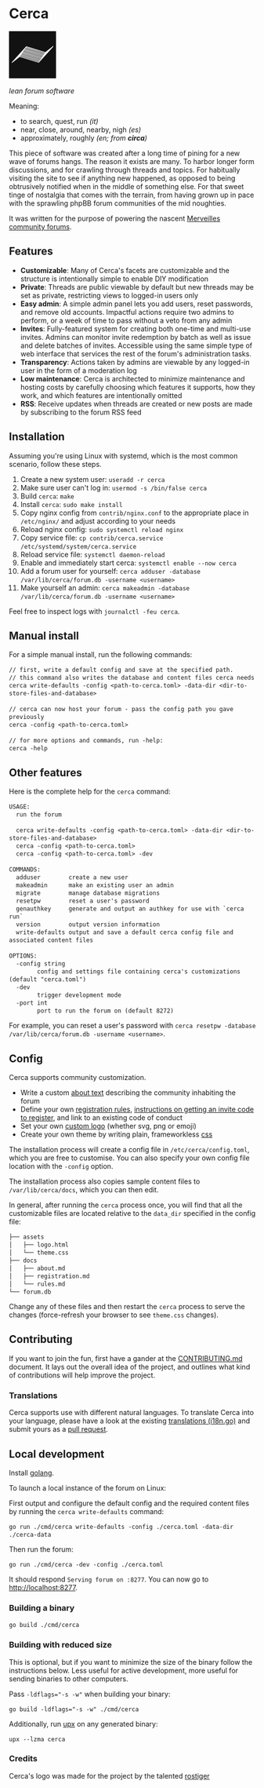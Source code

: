 #  Cerca 

<img src='./defaults/logo.png' width='96px' height='96px'/>

_lean forum software_

Meaning:

* to search, quest, run _(it)_
* near, close, around, nearby, nigh _(es)_
* approximately, roughly _(en; from **circa**)_

This piece of software was created after a long time of pining for a new wave of forums hangs.
The reason it exists are many. To harbor longer form discussions, and for crawling through
threads and topics. For habitually visiting the site to see if anything new happened, as
opposed to being obtrusively notified when in the middle of something else. For that sweet
tinge of nostalgia that comes with the terrain, from having grown up in pace with the sprawling
phpBB forum communities of the mid noughties.

It was written for the purpose of powering the nascent [Merveilles community forums](https://forum.merveilles.town).

## Features

* **Customizable**: Many of Cerca's facets are customizable and the structure is intentionally simple to enable DIY modification
* **Private**: Threads are public viewable by default but new threads may be set as private, restricting views to logged-in users only
* **Easy admin**: A simple admin panel lets you add users, reset passwords, and remove old accounts. Impactful actions require two admins to perform, or a week of time to pass without a veto from any admin
* **Invites**: Fully-featured system for creating both one-time and multi-use invites. Admins can monitor invite redemption by batch as well as issue and delete batches of invites. Accessible using the same simple type of web interface that services the rest of the forum's administration tasks.
* **Transparency**: Actions taken by admins are viewable by any logged-in user in the form of a moderation log
* **Low maintenance**: Cerca is architected to minimize maintenance and hosting costs by carefully choosing which features it supports, how they work, and which features are intentionally omitted
* **RSS**: Receive updates when threads are created or new posts are made by subscribing to the forum RSS feed

## Installation

Assuming you're using Linux with systemd, which is the most common scenario, follow these steps.

1. Create a new system user: `useradd -r cerca`
1. Make sure user can't log in: `usermod -s /bin/false cerca`
1. Build `cerca`: `make`
1. Install `cerca`: `sudo make install`
1. Copy nginx config from `contrib/nginx.conf` to the appropriate place in `/etc/nginx/`
   and adjust according to your needs
1. Reload nginx config: `sudo systemctl reload nginx`
1. Copy service file: `cp contrib/cerca.service /etc/systemd/system/cerca.service`
1. Reload service file: `systemctl daemon-reload`
1. Enable and immediately start cerca: `systemctl enable --now cerca`
1. Add a forum user for yourself: `cerca adduser -database /var/lib/cerca/forum.db -username <username>`
1. Make yourself an admin: `cerca makeadmin -database /var/lib/cerca/forum.db -username <username>`

Feel free to inspect logs with `journalctl -feu cerca`.

## Manual install

For a simple manual install, run the following commands:

```golang
// first, write a default config and save at the specified path.
// this command also writes the database and content files cerca needs
cerca write-defaults -config <path-to-cerca.toml> -data-dir <dir-to-store-files-and-database>

// cerca can now host your forum - pass the config path you gave previously
cerca -config <path-to-cerca.toml>

// for more options and commands, run -help:
cerca -help
```

## Other features

Here is the complete help for the `cerca` command:

```
USAGE:
  run the forum

  cerca write-defaults -config <path-to-cerca.toml> -data-dir <dir-to-store-files-and-database>
  cerca -config <path-to-cerca.toml>
  cerca -config <path-to-cerca.toml> -dev

COMMANDS:
  adduser        create a new user
  makeadmin      make an existing user an admin
  migrate        manage database migrations
  resetpw        reset a user's password
  genauthkey     generate and output an authkey for use with `cerca run`
  version        output version information
  write-defaults output and save a default cerca config file and associated content files

OPTIONS:
  -config string
        config and settings file containing cerca's customizations (default "cerca.toml")
  -dev
        trigger development mode
  -port int
        port to run the forum on (default 8272)
```

For example, you can reset a user's password with
`cerca resetpw -database /var/lib/cerca/forum.db -username <username>`.

## Config

Cerca supports community customization.

* Write a custom [about text](/defaults/sample-about.md) describing the community inhabiting the forum
* Define your own [registration rules](/defaults/sample-rules.md),
  [instructions on getting an invite code to register](/defaults/sample-registration.md),
  and link to an existing code of conduct
* Set your own [custom logo](/defaults/sample-logo.html) (whether svg, png or emoji)
* Create your own theme by writing plain, frameworkless [css](/html/assets/theme.css)

The installation process will create a config file in `/etc/cerca/config.toml`, which you are
free to customise. You can also specify your own config file location with the `-config`
option.

The installation process also copies sample content files to `/var/lib/cerca/docs`, which you can then edit.

In general, after running the `cerca` process once, you will find that all the customizable
files are located relative to the `data_dir` specified in the config file:

```
├── assets
│   ├── logo.html
│   └── theme.css
├── docs
│   ├── about.md
│   ├── registration.md
│   └── rules.md
└── forum.db
```

Change any of these files and then restart the `cerca` process to serve the changes (force-refresh your
browser to see `theme.css` changes).

## Contributing

If you want to join the fun, first have a gander at the [CONTRIBUTING.md](/CONTRIBUTING.md)
document. It lays out the overall idea of the project, and outlines what kind of contributions
will help improve the project.

### Translations

Cerca supports use with different natural languages. To translate Cerca into your language, please
have a look at the existing [translations (i18n.go)](/i18n/i18n.go) and submit yours as a
[pull request](https://github.com/cblgh/cerca/compare).

## Local development

Install [golang](https://go.dev/).

To launch a local instance of the forum on Linux:

First output and configure the default config and the required content files by running the
`cerca write-defaults` command:

```
go run ./cmd/cerca write-defaults -config ./cerca.toml -data-dir ./cerca-data
```

Then run the forum:

```
go run ./cmd/cerca -dev -config ./cerca.toml
```

It should respond `Serving forum on :8277`. You can now go to [http://localhost:8277](http://localhost:8277).

### Building a binary

```
go build ./cmd/cerca
```

### Building with reduced size

This is optional, but if you want to minimize the size of the binary follow the instructions
below. Less useful for active development, more useful for sending binaries to other computers.

Pass `-ldflags="-s -w"` when building your binary:

```
go build -ldflags="-s -w" ./cmd/cerca
```

Additionally, run [upx](https://upx.github.io) on any generated binary:

```
upx --lzma cerca
```

### Credits

Cerca's logo was made for the project by the talented [rostiger](https://nchrs.xyz/)
